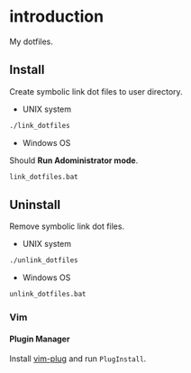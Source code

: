 # introduction

My dotfiles.

## Install

Create symbolic link dot files to user directory.

* UNIX system

````sh
./link_dotfiles
````

* Windows OS

Should **Run Adoministrator mode**.

````cmd
link_dotfiles.bat
````

## Uninstall

Remove symbolic link dot files.

* UNIX system

````sh
./unlink_dotfiles
````

* Windows OS

````cmd
unlink_dotfiles.bat
````

### Vim

#### Plugin Manager

Install [vim-plug](https://github.com/junegunn/vim-plug) and run `PlugInstall`.


